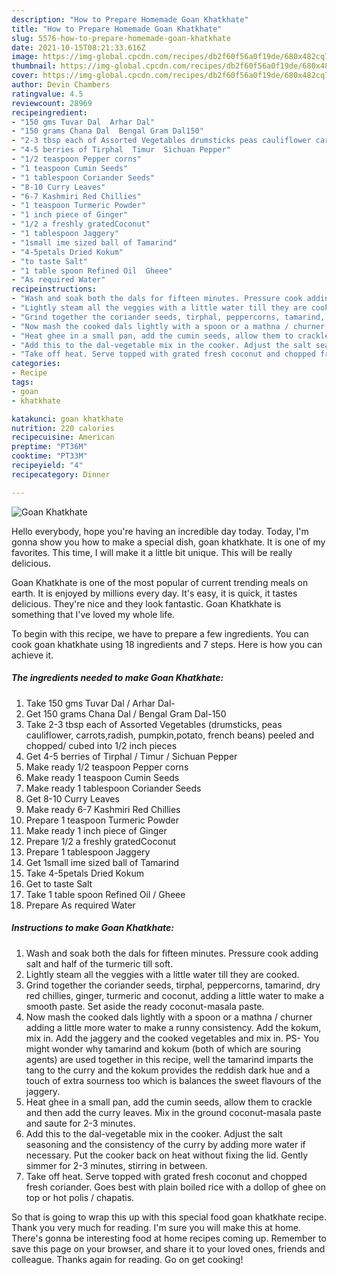 ```yaml
---
description: "How to Prepare Homemade Goan Khatkhate"
title: "How to Prepare Homemade Goan Khatkhate"
slug: 5576-how-to-prepare-homemade-goan-khatkhate
date: 2021-10-15T08:21:33.616Z
image: https://img-global.cpcdn.com/recipes/db2f60f56a0f19de/680x482cq70/goan-khatkhate-recipe-main-photo.jpg
thumbnail: https://img-global.cpcdn.com/recipes/db2f60f56a0f19de/680x482cq70/goan-khatkhate-recipe-main-photo.jpg
cover: https://img-global.cpcdn.com/recipes/db2f60f56a0f19de/680x482cq70/goan-khatkhate-recipe-main-photo.jpg
author: Devin Chambers
ratingvalue: 4.5
reviewcount: 28969
recipeingredient:
- "150 gms Tuvar Dal  Arhar Dal"
- "150 grams Chana Dal  Bengal Gram Dal150"
- "2-3 tbsp each of Assorted Vegetables drumsticks peas cauliflower carrotsradish pumpkinpotato french beans peeled and chopped cubed into 12 inch pieces"
- "4-5 berries of Tirphal  Timur  Sichuan Pepper"
- "1/2 teaspoon Pepper corns"
- "1 teaspoon Cumin Seeds"
- "1 tablespoon Coriander Seeds"
- "8-10 Curry Leaves"
- "6-7 Kashmiri Red Chillies"
- "1 teaspoon Turmeric Powder"
- "1 inch piece of Ginger"
- "1/2 a freshly gratedCoconut"
- "1 tablespoon Jaggery"
- "1small ime sized ball of Tamarind"
- "4-5petals Dried Kokum"
- "to taste Salt"
- "1 table spoon Refined Oil  Gheee"
- "As required Water"
recipeinstructions:
- "Wash and soak both the dals for fifteen minutes. Pressure cook adding salt and half of the turmeric till soft."
- "Lightly steam all the veggies with a little water till they are cooked."
- "Grind together the coriander seeds, tirphal, peppercorns, tamarind, dry red chillies, ginger, turmeric and coconut, adding a little water to make a smooth paste. Set aside the ready coconut-masala paste."
- "Now mash the cooked dals lightly with a spoon or a mathna / churner adding a little more water to make a runny consistency. Add the kokum, mix in. Add the jaggery and the cooked vegetables and mix in. PS- You might wonder why tamarind and kokum (both of which are souring agents) are used together in this recipe, well the tamarind imparts the tang to the curry and the kokum provides the reddish dark hue and a touch of extra sourness too which is balances the sweet flavours of the jaggery."
- "Heat ghee in a small pan, add the cumin seeds, allow them to crackle and then add the curry leaves. Mix in the ground coconut-masala paste and saute for 2-3 minutes."
- "Add this to the dal-vegetable mix in the cooker. Adjust the salt seasoning and the consistency of the curry by adding more water if necessary. Put the cooker back on heat without fixing the lid. Gently simmer for 2-3 minutes, stirring in between."
- "Take off heat. Serve topped with grated fresh coconut and chopped fresh coriander. Goes best with plain boiled rice with a dollop of ghee on top or hot polis / chapatis."
categories:
- Recipe
tags:
- goan
- khatkhate

katakunci: goan khatkhate 
nutrition: 220 calories
recipecuisine: American
preptime: "PT36M"
cooktime: "PT33M"
recipeyield: "4"
recipecategory: Dinner

---
```



![Goan Khatkhate](https://img-global.cpcdn.com/recipes/db2f60f56a0f19de/680x482cq70/goan-khatkhate-recipe-main-photo.jpg)

Hello everybody, hope you're having an incredible day today. Today, I'm gonna show you how to make a special dish, goan khatkhate. It is one of my favorites. This time, I will make it a little bit unique. This will be really delicious.



Goan Khatkhate is one of the most popular of current trending meals on earth. It is enjoyed by millions every day. It's easy, it is quick, it tastes delicious. They're nice and they look fantastic. Goan Khatkhate is something that I've loved my whole life.


To begin with this recipe, we have to prepare a few ingredients. You can cook goan khatkhate using 18 ingredients and 7 steps. Here is how you can achieve it.

<!--inarticleads1-->

##### The ingredients needed to make Goan Khatkhate:

1. Take 150 gms Tuvar Dal / Arhar Dal-
1. Get 150 grams Chana Dal / Bengal Gram Dal-150
1. Take 2-3 tbsp each of Assorted Vegetables (drumsticks, peas cauliflower, carrots,radish, pumpkin,potato, french beans) peeled and chopped/ cubed into 1/2 inch pieces
1. Get 4-5 berries of Tirphal / Timur / Sichuan Pepper
1. Make ready 1/2 teaspoon Pepper corns
1. Make ready 1 teaspoon Cumin Seeds
1. Make ready 1 tablespoon Coriander Seeds
1. Get 8-10 Curry Leaves
1. Make ready 6-7 Kashmiri Red Chillies
1. Prepare 1 teaspoon Turmeric Powder
1. Make ready 1 inch piece of Ginger
1. Prepare 1/2 a freshly gratedCoconut
1. Prepare 1 tablespoon Jaggery
1. Get 1small ime sized ball of Tamarind
1. Take 4-5petals Dried Kokum
1. Get to taste Salt
1. Take 1 table spoon Refined Oil / Gheee
1. Prepare As required Water




<!--inarticleads2-->

##### Instructions to make Goan Khatkhate:

1. Wash and soak both the dals for fifteen minutes. Pressure cook adding salt and half of the turmeric till soft.
1. Lightly steam all the veggies with a little water till they are cooked.
1. Grind together the coriander seeds, tirphal, peppercorns, tamarind, dry red chillies, ginger, turmeric and coconut, adding a little water to make a smooth paste. Set aside the ready coconut-masala paste.
1. Now mash the cooked dals lightly with a spoon or a mathna / churner adding a little more water to make a runny consistency. Add the kokum, mix in. Add the jaggery and the cooked vegetables and mix in. PS- You might wonder why tamarind and kokum (both of which are souring agents) are used together in this recipe, well the tamarind imparts the tang to the curry and the kokum provides the reddish dark hue and a touch of extra sourness too which is balances the sweet flavours of the jaggery.
1. Heat ghee in a small pan, add the cumin seeds, allow them to crackle and then add the curry leaves. Mix in the ground coconut-masala paste and saute for 2-3 minutes.
1. Add this to the dal-vegetable mix in the cooker. Adjust the salt seasoning and the consistency of the curry by adding more water if necessary. Put the cooker back on heat without fixing the lid. Gently simmer for 2-3 minutes, stirring in between.
1. Take off heat. Serve topped with grated fresh coconut and chopped fresh coriander. Goes best with plain boiled rice with a dollop of ghee on top or hot polis / chapatis.




So that is going to wrap this up with this special food goan khatkhate recipe. Thank you very much for reading. I'm sure you will make this at home. There's gonna be interesting food at home recipes coming up. Remember to save this page on your browser, and share it to your loved ones, friends and colleague. Thanks again for reading. Go on get cooking!
